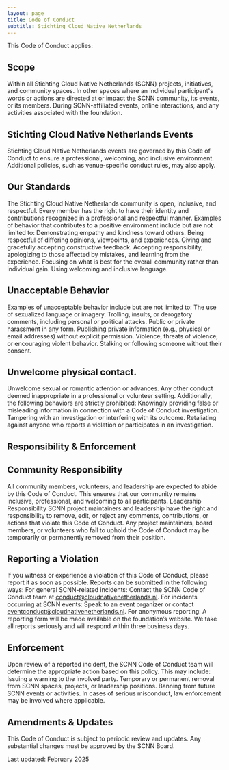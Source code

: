 ```yaml
---
layout: page
title: Code of Conduct 
subtitle: Stichting Cloud Native Netherlands
---
```


This Code of Conduct applies:

## Scope 
Within all Stichting Cloud Native Netherlands (SCNN) projects, initiatives, and community spaces. 
In other spaces where an individual participant's words or actions are directed at or impact the SCNN community, its events, or its members. 
During SCNN-affiliated events, online interactions, and any activities associated with the foundation. 

## Stichting Cloud Native Netherlands Events 
Stichting Cloud Native Netherlands events are governed by this Code of Conduct to ensure a professional, welcoming, and inclusive environment. Additional policies, such as venue-specific conduct rules, may also apply. 

## Our Standards 
The Stichting Cloud Native Netherlands community is open, inclusive, and respectful. Every member has the right to have their identity and contributions recognized in a professional and respectful manner. 
Examples of behavior that contributes to a positive environment include but are not limited to: 
Demonstrating empathy and kindness toward others. 
Being respectful of differing opinions, viewpoints, and experiences. 
Giving and gracefully accepting constructive feedback. 
Accepting responsibility, apologizing to those affected by mistakes, and learning from the experience. 
Focusing on what is best for the overall community rather than individual gain. 
Using welcoming and inclusive language. 

## Unacceptable Behavior 
Examples of unacceptable behavior include but are not limited to: 
The use of sexualized language or imagery. 
Trolling, insults, or derogatory comments, including personal or political attacks. 
Public or private harassment in any form. 
Publishing private information (e.g., physical or email addresses) without explicit permission. 
Violence, threats of violence, or encouraging violent behavior. 
Stalking or following someone without their consent. 

## Unwelcome physical contact. 
Unwelcome sexual or romantic attention or advances. 
Any other conduct deemed inappropriate in a professional or volunteer setting. 
Additionally, the following behaviors are strictly prohibited: 
Knowingly providing false or misleading information in connection with a Code of Conduct investigation. 
Tampering with an investigation or interfering with its outcome. 
Retaliating against anyone who reports a violation or participates in an investigation. 

## Responsibility & Enforcement 

## Community Responsibility 
All community members, volunteers, and leadership are expected to abide by this Code of Conduct. This ensures that our community remains inclusive, professional, and welcoming to all participants. 
Leadership Responsibility 
SCNN project maintainers and leadership have the right and responsibility to remove, edit, or reject any comments, contributions, or actions that violate this Code of Conduct. 
Any project maintainers, board members, or volunteers who fail to uphold the Code of Conduct may be temporarily or permanently removed from their position. 

## Reporting a Violation 
If you witness or experience a violation of this Code of Conduct, please report it as soon as possible. Reports can be submitted in the following ways: 
For general SCNN-related incidents: Contact the SCNN Code of Conduct team at conduct@cloudnativenetherlands.nl. 
For incidents occurring at SCNN events: Speak to an event organizer or contact eventconduct@cloudnativenetherlands.nl. 
For anonymous reporting: A reporting form will be made available on the foundation’s website. 
We take all reports seriously and will respond within three business days. 

## Enforcement 
Upon review of a reported incident, the SCNN Code of Conduct team will determine the appropriate action based on this policy. This may include: 
Issuing a warning to the involved party. 
Temporary or permanent removal from SCNN spaces, projects, or leadership positions. 
Banning from future SCNN events or activities. 
In cases of serious misconduct, law enforcement may be involved where applicable. 

## Amendments & Updates 
This Code of Conduct is subject to periodic review and updates. Any substantial changes must be approved by the SCNN Board. 

Last updated: February 2025 
 
